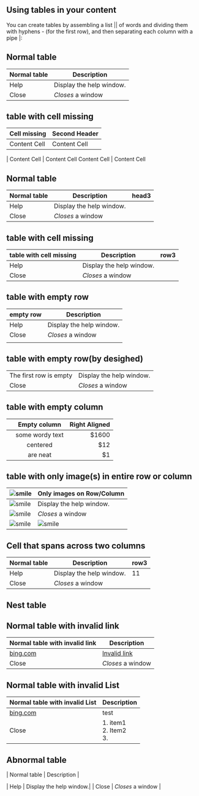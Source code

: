 


Using tables in your content
---
You can create tables by assembling a list || of words and dividing them with hyphens - (for the first row), and then separating each column with a pipe |:

## Normal table
| Normal table | Description          |
| ------------- | ----------- |
| Help      | Display the help window.|
| Close     | _Closes_ a window     |


## table with cell missing
Cell missing  | Second Header
------------- | -------------
Content Cell  | Content Cell
  | 
Content Cell  | Content Cell
Content Cell  | Content Cell

## Normal table
| Normal table | Description          |head3|
| ------------- | ----------- |----|
| Help      | Display the help window.|
| Close     | _Closes_ a window     |

## table with cell missing
| table with cell missing | Description          |row3|
| ------------- | ----------- |---------|
| Help      | Display the help window.|
| Close     | _Closes_ a window     |

## table with empty row

| empty row | Description          |
| ------------- | ----------- |
| Help      | Display the help window.|
| Close     | _Closes_ a window     |
|      |    |

## table with empty row(by desighed)

|  |           |
| ------------- | ----------- |
| The first row is empty      | Display the help window.|
| Close     | _Closes_ a window     |


## table with empty column

|   | Empty column  | Right Aligned |
| :------------ |:---------------:| -----:|
|       | some wordy text | $1600 |
|       | centered        |   $12 |
|  | are neat        |    $1 |

## table with only image(s) in entire row or column

| ![smile](/Image/Flower.jpg) | Only images on Row/Column |
| ------------- | ----------- |
| ![smile](/Image/Flower.jpg)  | Display the help window. |
| ![smile](/Image/Flower.jpg)  | _Closes_ a window        |
| ![smile](/Image/Flower.jpg)    | ![smile](/Image/Flower.jpg)   |


## Cell that spans across two columns
| Normal table | Description          |row3|
| ------------- | ----------- |---------|
| Help      | Display the help window.|11|
| Close     | _Closes_ a window     ||


## **Nest table**

## Normal table with invalid link
| Normal table with invalid link | Description          |
| ------------- | ----------- |
| [bing.com](http://www.bing.com)      |  [Invalid link](http://www.emptytestsite.com/)|
| Close     | _Closes_ a window     |


## Normal table with invalid List
| Normal table with invalid List | Description          |
| ------------- | ----------- |
| [bing.com](http://www.bing.com)      |  test|
| Close     | 1. item1 <br> 2. Item2 <br> 3.    |


## Abnormal table

| Normal table | Description          |

| Help      | Display the help window.|
| Close     | _Closes_ a window     |
  
